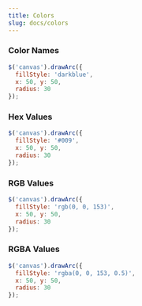 ```yaml
---
title: Colors
slug: docs/colors
---
```

### Color Names
```js
$('canvas').drawArc({
  fillStyle: 'darkblue',
  x: 50, y: 50,
  radius: 30
});
```

### Hex Values
```js
$('canvas').drawArc({
  fillStyle: '#009',
  x: 50, y: 50,
  radius: 30
});
```

### RGB Values
```js
$('canvas').drawArc({
  fillStyle: 'rgb(0, 0, 153)',
  x: 50, y: 50,
  radius: 30
});
```

### RGBA Values
```js
$('canvas').drawArc({
  fillStyle: 'rgba(0, 0, 153, 0.5)',
  x: 50, y: 50,
  radius: 30
});
```

